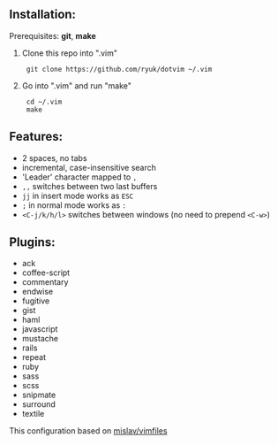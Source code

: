 ## Installation:

Prerequisites: **git**, **make**

1. Clone this repo into ".vim"

        git clone https://github.com/ryuk/dotvim ~/.vim

2. Go into ".vim" and run "make"

        cd ~/.vim
        make

## Features:

* 2 spaces, no tabs
* incremental, case-insensitive search
* 'Leader' character mapped to `,`
* `,,` switches between two last buffers
* `jj` in insert mode works as `ESC`
* `;` in normal mode works as `:`
* `<C-j/k/h/l>` switches between windows (no need to prepend `<C-w>`)

## Plugins:
* ack
* coffee-script
* commentary
* endwise
* fugitive
* gist
* haml
* javascript
* mustache
* rails
* repeat
* ruby
* sass
* scss
* snipmate
* surround
* textile



This configuration based on [mislav/vimfiles](https://github.com/mislav/vimfiles)
